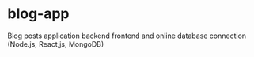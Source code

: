 # blog-app
Blog posts application backend frontend and online database connection (Node.js, React,js, MongoDB)
